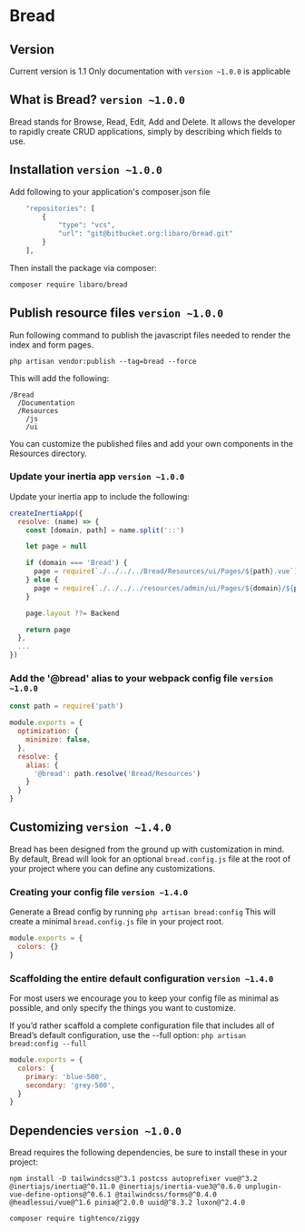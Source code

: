 # Bread

## Version
Current version is 1.1
Only documentation with `version ~1.0.0` is applicable 

## What is Bread? `version ~1.0.0`

Bread stands for Browse, Read, Edit, Add and Delete. It allows the developer to rapidly create CRUD applications, simply
by describing which fields to use.

## Installation `version ~1.0.0`

Add following to your application's composer.json file

```php
    "repositories": [
        {
            "type": "vcs",
            "url": "git@bitbucket.org:libaro/bread.git"
        }
    ],
```

Then install the package via composer:

```bash
composer require libaro/bread
```

## Publish resource files `version ~1.0.0`

Run following command to publish the javascript files needed to render the index and form pages.

`php artisan vendor:publish --tag=bread --force`

This will add the following:

```
/Bread
  /Documentation
  /Resources
    /js 
    /ui
```

You can customize the published files and add your own components in the Resources directory.

### Update your inertia app `version ~1.0.0`
Update your inertia app to include the following:
````javascript
createInertiaApp({
  resolve: (name) => {
    const [domain, path] = name.split('::')

    let page = null

    if (domain === 'Bread') {
      page = require(`./../../../Bread/Resources/ui/Pages/${path}.vue`).default
    } else {
      page = require(`./../../../resources/admin/ui/Pages/${domain}/${path}.vue`).default
    }

    page.layout ??= Backend

    return page
  },
  ...
})
````

### Add the '@bread' alias to your webpack config file `version ~1.0.0`
```javascript
const path = require('path')

module.exports = {
  optimization: {
    minimize: false,
  },
  resolve: {
    alias: {
      '@bread': path.resolve('Bread/Resources')
    }
  }
}
```

## Customizing `version ~1.4.0`

Bread has been designed from the ground up with customization in mind. By default, Bread will look for an
optional `bread.config.js` file at the root of your project where you can define any customizations.

### Creating your config file `version ~1.4.0`

Generate a Bread config by running `php artisan bread:config`
This will create a minimal `bread.config.js` file in your project root.

````js
module.exports = {
  colors: {}
}
````

### Scaffolding the entire default configuration `version ~1.4.0`

For most users we encourage you to keep your config file as minimal as possible, and only specify the things you want to
customize.

If you’d rather scaffold a complete configuration file that includes all of Bread’s default configuration, use the
--full option: `php artisan bread:config --full`

````js
module.exports = {
  colors: {
    primary: 'blue-500',
    secondary: 'grey-500',
  }
}
````

## Dependencies `version ~1.0.0`

Bread requires the following dependencies, be sure to install these in your project:

`npm install -D tailwindcss@^3.1 postcss autoprefixer vue@^3.2
@inertiajs/inertia@^0.11.0 @inertiajs/inertia-vue3@^0.6.0
unplugin-vue-define-options@^0.6.1 @tailwindcss/forms@^0.4.0
@headlessui/vue@^1.6 pinia@^2.0.0 uuid@^8.3.2 luxon@^2.4.0`

`composer require tightenco/ziggy`
